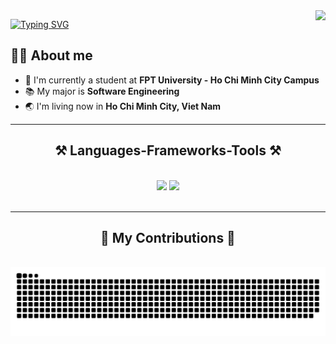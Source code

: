 <img align="right" src="https://visitor-badge.laobi.icu/badge?page_id=cong-bang.cong-bang" />

<a href="https://git.io/typing-svg"><img src="https://readme-typing-svg.herokuapp.com?font=Architects+Daughter&size=50&pause=1000&center=true&vCenter=true&width=600&height=60&lines=Welcome+to+my+profile+!;Hi+There%2C+I'm+Cong+Bang+👋 " alt="Typing SVG" /></a>

## :sassy_man:  About me

- :school: I'm currently a student at **FPT University - Ho Chi Minh City Campus**
- :books: My major is **Software Engineering**
- :earth_asia: I'm living now in **Ho Chi Minh City, Viet Nam**

<hr/>

<h2 align="center">⚒️ Languages-Frameworks-Tools ⚒️</h2>
<br/>
<div align="center">
    <img src="https://skillicons.dev/icons?i=react,bootstrap,html,css,vscode,github,figma,tailwind,git" />
    <img src="https://skillicons.dev/icons?i=javascript,firebase,c,java,sqlserver" /><br>
</div>

<br/>
<hr/>

<div align="center">
  <h2>🐍 My Contributions 🐍</h2>
  <br>
  <img alt="snake eating my contributions" src="https://raw.githubusercontent.com/cong-bang/cong-bang/output/github-contribution-grid-snake.svg" />
  
  <br/><br/><br/>
</div>

